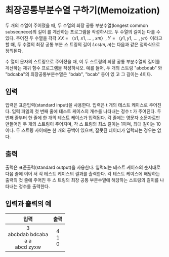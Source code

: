 # 최장공통부분수열 구하기(Memoization)

두 개의 수열이 주어졌을 때, 두 수열의 최장 공통 부분수열(longest common subseqnece)의 길이 를 계산하는 프로그램을 작성하시오. 두 수열의 길이는 다를 수 있다.
주어진 두 수열을 각각 𝑋𝑋 = 〈𝑥1, 𝑥1, ... , 𝑥𝑚〉, 𝑌 = 〈𝑦1, 𝑦1, ... , 𝑦𝑛〉이라고 할 때, 두 수열의 최장 공통 부분 스 트링의 길이 𝐿cs(𝑚, 𝑛)는 다음과 같은 점화식으로 정의된다.

수 열이 문자의 스트링으로 주어졌을 때, 이 두 스트링의 최장 공통 부분수열의 길이를 계산하는 재귀 함수 프로그램을 작성하시오.
예를 들어, 두 개의 스트링 "abcbdab" 와 "bdcaba"의 최장공통부분수열은 "bdab", "bcab" 등이 있 고 그 길이는 4이다.

## 입력

입력은 표준입력(standard input)을 사용한다. 입력은 t 개의 테스트 케이스로 주어진다. 입력 파일의 첫 번째 줄에 테스트 케이스의 개수를 나타내는 정수 t 가 주어진다. 두 번째 줄부터 한 줄에 한 개의 테스트 케이스가 입력된다. 각 줄에는 영문자 소문자로만 만들어진 두 개의 스트링이 주어지며, 각 스 트링의 최소 길이는 1이며, 최대 길이는 10이다. 두 스트링 사이에는 한 개의 공백이 있으며, 잘못된 데이터가 입력되는 경우는 없다.

## 출력

출력은 표준출력(standard output)을 사용한다. 입력되는 테스트 케이스의 순서대로 다음 줄에 이어 서 각 테스트 케이스의 결과를 출력한다. 각 테스트 케이스에 해당하는 출력의 첫 줄에 주어진 두 스 트링의 최장 공통 부분수열에 해당하는 스트링의 길이를 나타내는 정수를 출력한다.

## 입력과 출력의 예

|                       입력                       |       출력        |
| :----------------------------------------------: | :---------------: |
| 3 <br/> abcbdab bdcaba <br/> a a <br/> abcd zyxw | 4 <br/> 1 <br/> 0 |
